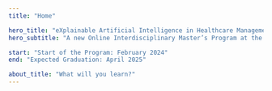 ```yaml
---
title: "Home"

hero_title: "eXplainable Artificial Intelligence in Healthcare Management"
hero_subtitle: "A new Online Interdisciplinary Master’s Program at the Intersection of AI and Health Care awarded by the University of Pavia."

start: "Start of the Program: February 2024"
end: "Expected Graduation: April 2025"

about_title: "What will you learn?"
---
```

